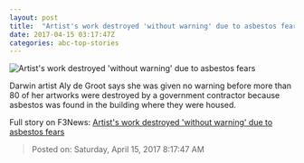 ```yaml
---
layout: post
title:  "Artist's work destroyed 'without warning' due to asbestos fears"
date: 2017-04-15 03:17:47Z
categories: abc-top-stories
---
```


![Artist's work destroyed 'without warning' due to asbestos fears](http://www.abc.net.au/news/image/6538960-1x1-700x700.jpg)

Darwin artist Aly de Groot says she was given no warning before more than 80 of her artworks were destroyed by a government contractor because asbestos was found in the building where they were housed.


Full story on F3News: [Artist's work destroyed 'without warning' due to asbestos fears](http://www.f3nws.com/n/rgPubF)

> Posted on: Saturday, April 15, 2017 8:17:47 AM
